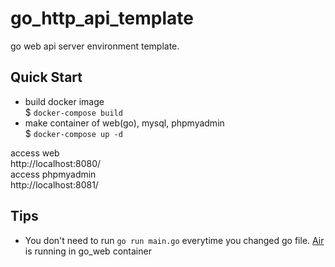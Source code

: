 # go_http_api_template
go web api server environment template.

## Quick Start
- build docker image  
$ `docker-compose build`  
- make container of web(go), mysql, phpmyadmin  
$ `docker-compose up -d`  

access web  
http://localhost:8080/  
access phpmyadmin  
http://localhost:8081/

## Tips
- You don't need to run `go run main.go` everytime you changed go file. [Air](https://github.com/cosmtrek/air) is running in go_web container
